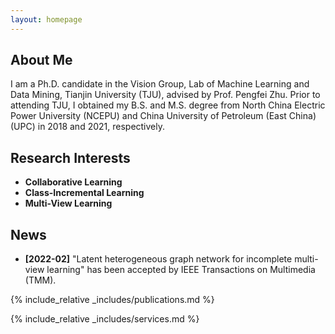 ```yaml
---
layout: homepage
---
```


## About Me

I am a Ph.D. candidate in the Vision Group, Lab of Machine Learning and Data Mining, Tianjin University (TJU), advised by Prof. Pengfei Zhu. Prior to attending TJU, I obtained my B.S. and M.S. degree from North China Electric Power University (NCEPU) and China University of Petroleum (East China) (UPC) in 2018 and 2021, respectively.

## Research Interests

- **Collaborative Learning**
- **Class-Incremental Learning**
- **Multi-View Learning**
  
## News

- **[2022-02]** "Latent heterogeneous graph network for incomplete multi-view learning" has been accepted by IEEE Transactions on Multimedia (TMM).


{% include_relative _includes/publications.md %}

{% include_relative _includes/services.md %}
